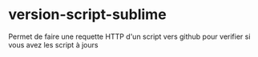 # version-script-sublime
Permet de faire une requette HTTP d'un script vers github pour verifier si vous avez les script à jours

